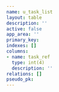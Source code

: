 ```yaml
---
name: u_task_list
layout: table
description: ''
active: false
app_area: ''
primary_key: 
indexes: []
columns:
- name: task_ref
  type: int(4)
  description: ''
relations: []
pseudo_pk: 
---
```


